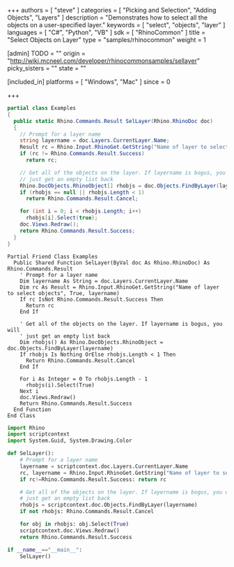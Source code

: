 +++
authors = [ "steve" ]
categories = [ "Picking and Selection", "Adding Objects", "Layers" ]
description = "Demonstrates how to select all the objects on a user-specified layer."
keywords = [ "select", "objects", "layer" ]
languages = [ "C#", "Python", "VB" ]
sdk = [ "RhinoCommon" ]
title = "Select Objects on Layer"
type = "samples/rhinocommon"
weight = 1

[admin]
TODO = ""
origin = "http://wiki.mcneel.com/developer/rhinocommonsamples/sellayer"
picky_sisters = ""
state = ""

[included_in]
platforms = [ "Windows", "Mac" ]
since = 0

+++

<div class="codetab-content" id="cs">

```cs
partial class Examples
{
  public static Rhino.Commands.Result SelLayer(Rhino.RhinoDoc doc)
  {
    // Prompt for a layer name
    string layername = doc.Layers.CurrentLayer.Name;
    Result rc = Rhino.Input.RhinoGet.GetString("Name of layer to select objects", true, ref layername);
    if (rc != Rhino.Commands.Result.Success)
      return rc;

    // Get all of the objects on the layer. If layername is bogus, you will
    // just get an empty list back
    Rhino.DocObjects.RhinoObject[] rhobjs = doc.Objects.FindByLayer(layername);
    if (rhobjs == null || rhobjs.Length < 1)
      return Rhino.Commands.Result.Cancel;

    for (int i = 0; i < rhobjs.Length; i++)
      rhobjs[i].Select(true);
    doc.Views.Redraw();
    return Rhino.Commands.Result.Success;
  }
}
```

</div>


<div class="codetab-content" id="vb">

```vbnet
Partial Friend Class Examples
  Public Shared Function SelLayer(ByVal doc As Rhino.RhinoDoc) As Rhino.Commands.Result
	' Prompt for a layer name
	Dim layername As String = doc.Layers.CurrentLayer.Name
	Dim rc As Result = Rhino.Input.RhinoGet.GetString("Name of layer to select objects", True, layername)
	If rc IsNot Rhino.Commands.Result.Success Then
	  Return rc
	End If

	' Get all of the objects on the layer. If layername is bogus, you will
	' just get an empty list back
	Dim rhobjs() As Rhino.DocObjects.RhinoObject = doc.Objects.FindByLayer(layername)
	If rhobjs Is Nothing OrElse rhobjs.Length < 1 Then
	  Return Rhino.Commands.Result.Cancel
	End If

	For i As Integer = 0 To rhobjs.Length - 1
	  rhobjs(i).Select(True)
	Next i
	doc.Views.Redraw()
	Return Rhino.Commands.Result.Success
  End Function
End Class
```

</div>


<div class="codetab-content" id="py">

```python
import Rhino
import scriptcontext
import System.Guid, System.Drawing.Color

def SelLayer():
    # Prompt for a layer name
    layername = scriptcontext.doc.Layers.CurrentLayer.Name
    rc, layername = Rhino.Input.RhinoGet.GetString("Name of layer to select objects", True, layername)
    if rc!=Rhino.Commands.Result.Success: return rc

    # Get all of the objects on the layer. If layername is bogus, you will
    # just get an empty list back
    rhobjs = scriptcontext.doc.Objects.FindByLayer(layername)
    if not rhobjs: Rhino.Commands.Result.Cancel

    for obj in rhobjs: obj.Select(True)
    scriptcontext.doc.Views.Redraw()
    return Rhino.Commands.Result.Success

if __name__=="__main__":
    SelLayer()
```

</div>
